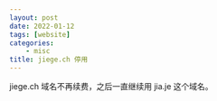 ```yaml
---
layout: post
date: 2022-01-12
tags: [website]
categories:
    - misc
title: jiege.ch 停用
---
```


jiege.ch 域名不再续费，之后一直继续用 jia.je 这个域名。